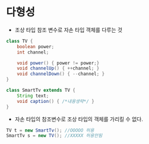 # 다형성
- 조상 타입 참조 변수로 자손 타입 객체를 다루는 것

```java
class TV {
    boolean power;
    int channel;

    void power() { power != power;}
    void channelUp() { ++channel; }
    void channelDown() { --channel; }
}

class SmartTv extends TV {
    String text;
    void caption() { /*내용생략*/ }
}
```

- 자손 타입의 참조변수로 조상 타입의 객체를 가리킬 수 없다.

```java
TV t = new SmartTv(); //OOOOO 허용
SmartTv s = new TV(); //XXXXX 허용안됨
```